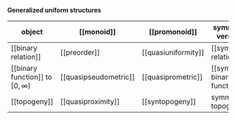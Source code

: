 
**Generalized uniform structures**

| object | [[monoid]] | [[promonoid]] | symmetric versions | | |
| - | - | - | - | - | - |
| [[binary relation]] | [[preorder]] | [[quasiuniformity]] | [[symmetric relation]] | [[equivalence relation]] | [[uniformity]] |
| [[binary function]] to $[0,\infty)$ | [[quasipseudometric]] | [[quasiprometric]] | [[symmetric binary function]] | [[pseudometric]] | [[prometric]] |
| [[topogeny]] | [[quasiproximity]] | [[syntopogeny]] | symmetric topogeny | [[proximity]] | symmetric syntopogeny |

